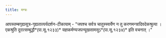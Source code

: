 ```yaml
---
title: मन्त्रः
---
```


आपस्तम्बगृह्यसूत्र-गृह्यतात्पर्यदर्शन-टीकायाम् - "जपश्च सर्वत्र चातुस्स्वर्येण न तु करणमन्त्रादिवदेकश्रुत्या । एकश्रुति दूरात्सम्बुद्धौ*(पा.सू.१२३३)*  यज्ञकर्मण्यजपन्यूखसामसुऽ*(पा.सू.१२३४)* इति वचनात् ।"
